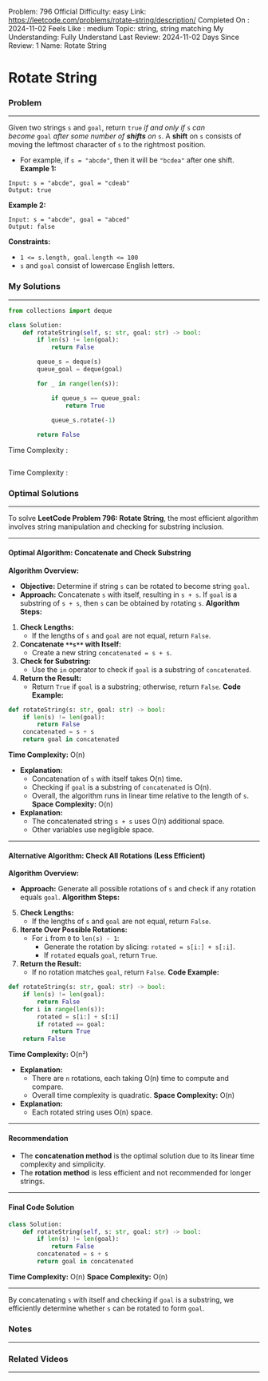 Problem: 796
Official Difficulty: easy
Link: https://leetcode.com/problems/rotate-string/description/
Completed On : 2024-11-02
Feels Like : medium
Topic: string, string matching
My Understanding: Fully Understand
Last Review: 2024-11-02
Days Since Review: 1
Name: Rotate String

# Rotate String
### Problem
___
Given two strings `s` and `goal`, return `true` *if and only if* `s` *can become* `goal` *after some number of ****shifts**** on* `s`.
A **shift** on `s` consists of moving the leftmost character of `s` to the rightmost position.
- For example, if `s = "abcde"`, then it will be `"bcdea"` after one shift.
**Example 1:**
```plain text
Input: s = "abcde", goal = "cdeab"
Output: true
```
**Example 2:**
```plain text
Input: s = "abcde", goal = "abced"
Output: false
```
**Constraints:**
- `1 <= s.length, goal.length <= 100`
- `s` and `goal` consist of lowercase English letters.
### My Solutions
___
```python
from collections import deque

class Solution:
    def rotateString(self, s: str, goal: str) -> bool:
        if len(s) != len(goal):
            return False

        queue_s = deque(s)
        queue_goal = deque(goal)

        for _ in range(len(s)):

            if queue_s == queue_goal:
                return True
                
            queue_s.rotate(-1) 

        return False
```

Time Complexity :
```python

```

Time Complexity : 
### Optimal Solutions
___
To solve **LeetCode Problem 796: Rotate String**, the most efficient algorithm involves string manipulation and checking for substring inclusion.
___
#### **Optimal Algorithm: Concatenate and Check Substring**
**Algorithm Overview:**
- **Objective:** Determine if string `s` can be rotated to become string `goal`.
- **Approach:** Concatenate `s` with itself, resulting in `s + s`. If `goal` is a substring of `s + s`, then `s` can be obtained by rotating `s`.
**Algorithm Steps:**
1. **Check Lengths:**
	- If the lengths of `s` and `goal` are not equal, return `False`.
2. **Concatenate **`**s**`** with Itself:**
	- Create a new string `concatenated = s + s`.
3. **Check for Substring:**
	- Use the `in` operator to check if `goal` is a substring of `concatenated`.
4. **Return the Result:**
	- Return `True` if `goal` is a substring; otherwise, return `False`.
**Code Example:**
```python
def rotateString(s: str, goal: str) -> bool:
    if len(s) != len(goal):
        return False
    concatenated = s + s
    return goal in concatenated

```
**Time Complexity:** O(n)
- **Explanation:**
	- Concatenation of `s` with itself takes O(n) time.
	- Checking if `goal` is a substring of `concatenated` is O(n).
	- Overall, the algorithm runs in linear time relative to the length of `s`.
**Space Complexity:** O(n)
- **Explanation:**
	- The concatenated string `s + s` uses O(n) additional space.
	- Other variables use negligible space.
___
#### **Alternative Algorithm: Check All Rotations (Less Efficient)**
**Algorithm Overview:**
- **Approach:** Generate all possible rotations of `s` and check if any rotation equals `goal`.
**Algorithm Steps:**
5. **Check Lengths:**
	- If the lengths of `s` and `goal` are not equal, return `False`.
6. **Iterate Over Possible Rotations:**
	- For `i` from `0` to `len(s) - 1`:
		- Generate the rotation by slicing: `rotated = s[i:] + s[:i]`.
		- If `rotated` equals `goal`, return `True`.
7. **Return the Result:**
	- If no rotation matches `goal`, return `False`.
**Code Example:**
```python
def rotateString(s: str, goal: str) -> bool:
    if len(s) != len(goal):
        return False
    for i in range(len(s)):
        rotated = s[i:] + s[:i]
        if rotated == goal:
            return True
    return False

```
**Time Complexity:** O(n²)
- **Explanation:**
	- There are `n` rotations, each taking O(n) time to compute and compare.
	- Overall time complexity is quadratic.
**Space Complexity:** O(n)
- **Explanation:**
	- Each rotated string uses O(n) space.
___
#### **Recommendation**
- The **concatenation method** is the optimal solution due to its linear time complexity and simplicity.
- The **rotation method** is less efficient and not recommended for longer strings.
___
#### **Final Code Solution**
```python
class Solution:
    def rotateString(self, s: str, goal: str) -> bool:
        if len(s) != len(goal):
            return False
        concatenated = s + s
        return goal in concatenated
```
**Time Complexity:** O(n)
**Space Complexity:** O(n)
___
By concatenating `s` with itself and checking if `goal` is a substring, we efficiently determine whether `s` can be rotated to form `goal`.
### Notes
___
 
### Related Videos 
___
[]()